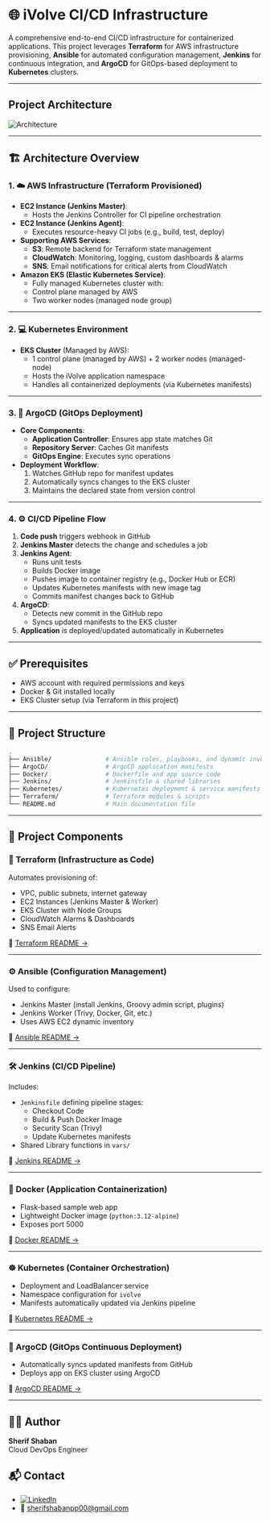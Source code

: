 # 🌐 iVolve CI/CD Infrastructure

A comprehensive end-to-end CI/CD infrastructure for containerized applications. This project leverages **Terraform** for AWS infrastructure provisioning, **Ansible** for automated configuration management, **Jenkins** for continuous integration, and **ArgoCD** for GitOps-based deployment to **Kubernetes** clusters.

---
## Project Architecture 

![Architecture](https://github.com/user-attachments/assets/4881fd5d-7aa4-48e7-b55a-3f19b24b112d)

---
## 🏗️ Architecture Overview

### 1. ☁️ AWS Infrastructure (Terraform Provisioned)

- **EC2 Instance (Jenkins Master)**:
  - Hosts the Jenkins Controller for CI pipeline orchestration
- **EC2 Instance (Jenkins Agent)**:
  - Executes resource-heavy CI jobs (e.g., build, test, deploy)
- **Supporting AWS Services**:
  - **S3**: Remote backend for Terraform state management
  - **CloudWatch**: Monitoring, logging, custom dashboards & alarms
  - **SNS**: Email notifications for critical alerts from CloudWatch
- **Amazon EKS (Elastic Kubernetes Service)**:
  - Fully managed Kubernetes cluster with:
  - Control plane managed by AWS
  - Two worker nodes (managed node group)
---

### 2. 💻 Kubernetes Environment

- **EKS Cluster** (Managed by AWS):
  - 1 control plane (managed by AWS) + 2 worker nodes (managed-node)
  - Hosts the iVolve application namespace
  - Handles all containerized deployments (via Kubernetes manifests)

---

### 3. 🔁 ArgoCD (GitOps Deployment)

- **Core Components**:
  - **Application Controller**: Ensures app state matches Git
  - **Repository Server**: Caches Git manifests
  - **GitOps Engine**: Executes sync operations
- **Deployment Workflow**:
  1. Watches GitHub repo for manifest updates
  2. Automatically syncs changes to the EKS cluster
  3. Maintains the declared state from version control

---

### 4. ⚙️ CI/CD Pipeline Flow

1. **Code push** triggers webhook in GitHub
2. **Jenkins Master** detects the change and schedules a job
3. **Jenkins Agent**:
   - Runs unit tests
   - Builds Docker image
   - Pushes image to container registry (e.g., Docker Hub or ECR)
   - Updates Kubernetes manifests with new image tag
   - Commits manifest changes back to GitHub
4. **ArgoCD**:
   - Detects new commit in the GitHub repo
   - Syncs updated manifests to the EKS cluster
5. **Application** is deployed/updated automatically in Kubernetes

---

## ✅ Prerequisites

- AWS account with required permissions and keys
- Docker & Git installed locally
- EKS Cluster setup (via Terraform in this project)

---

## 📁 Project Structure

```bash
.
├── Ansible/               # Ansible roles, playbooks, and dynamic inventory
├── ArgoCD/                # ArgoCD application manifests
├── Docker/                # Dockerfile and app source code
├── Jenkins/               # Jenkinsfile & shared libraries
├── Kubernetes/            # Kubernetes deployment & service manifests
├── Terraform/             # Terraform modules & scripts
└── README.md              # Main documentation file
```

---

## 🧱 Project Components

### 🚀 Terraform (Infrastructure as Code)

Automates provisioning of:
- VPC, public subnets, internet gateway
- EC2 Instances (Jenkins Master & Worker)
- EKS Cluster with Node Groups
- CloudWatch Alarms & Dashboards
- SNS Email Alerts

📄 [Terraform README →](./Terraform/README.md)

---

### ⚙️ Ansible (Configuration Management)

Used to configure:
- Jenkins Master (install Jenkins, Groovy admin script, plugins)
- Jenkins Worker (Trivy, Docker, Git, etc.)
- Uses AWS EC2 dynamic inventory

📄 [Ansible README →](./Ansible/README.md)

---

### 🛠️ Jenkins (CI/CD Pipeline)

Includes:
- `Jenkinsfile` defining pipeline stages:
  - Checkout Code
  - Build & Push Docker Image
  - Security Scan (Trivy)
  - Update Kubernetes manifests
- Shared Library functions in `vars/`

📄 [Jenkins README →](./Jenkins/README.md)

---

### 🐳 Docker (Application Containerization)

- Flask-based sample web app
- Lightweight Docker image (`python:3.12-alpine`)
- Exposes port 5000

📄 [Docker README →](./Docker/README.md)

---

### ☸️ Kubernetes (Container Orchestration)

- Deployment and LoadBalancer service
- Namespace configuration for `ivolve`
- Manifests automatically updated via Jenkins pipeline

📄 [Kubernetes README →](./Kubernetes/README.md)

---

### 🚀 ArgoCD (GitOps Continuous Deployment)

- Automatically syncs updated manifests from GitHub
- Deploys app on EKS cluster using ArgoCD

📄 [ArgoCD README →](./ArgoCD/README.md)


---
## 👨‍💻 Author

**Sherif Shaban**  
Cloud DevOps Engineer  

## 📬 Contact

- [![LinkedIn](https://img.shields.io/badge/LinkedIn-Connect-blue?logo=linkedin)](https://www.linkedin.com/in/sherif127)  
- 📧 sherifshabanpp00@gmail.com